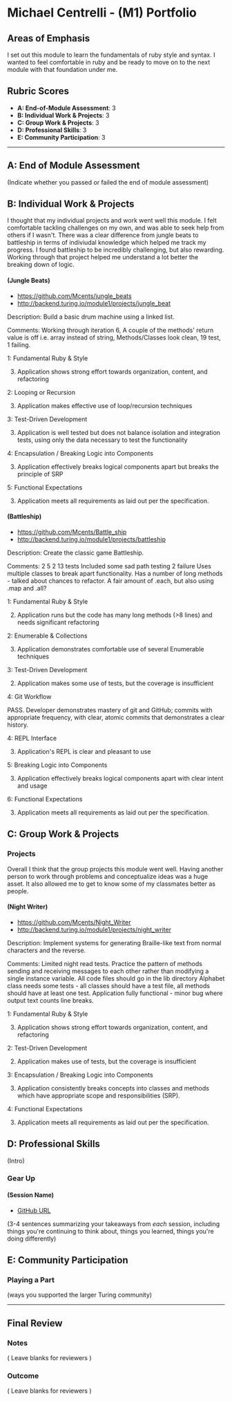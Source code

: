 # Michael Centrelli - (M1) Portfolio

## Areas of Emphasis

I set out this module to learn the fundamentals of ruby style and syntax. I wanted to feel comfortable in ruby and be ready to move on to the next module with that foundation under me. 

## Rubric Scores

* **A: End-of-Module Assessment**:   3
* **B: Individual Work & Projects**: 3
* **C: Group Work & Projects**:      3
* **D: Professional Skills**:        3
* **E: Community Participation**:    3

-----------------------

## A: End of Module Assessment

(Indicate whether you passed or failed the end of module assessment)


## B: Individual Work & Projects

I thought that my individual projects and work went well this module. I felt comfortable tackling challenges on my own, and was able to seek help from others if I wasn't. There was a clear difference from jungle beats to battleship in terms of indiviudal knowledge which helped me track my progress. I found battleship to be incredibly challenging, but also rewarding. Working through that project helped me understand a lot better the breaking down of logic. 

#### (Jungle Beats)

* https://github.com/Mcents/jungle_beats
* http://backend.turing.io/module1/projects/jungle_beat

Description: Build a basic drum machine using a linked list.

Comments: Working through iteration 6,
A couple of the methods' return value is off i.e. array instead of string,
Methods/Classes look clean,
19 test, 1 failing.

1: Fundamental Ruby & Style

3. Application shows strong effort towards organization, content, and refactoring

2: Looping or Recursion

3. Application makes effective use of loop/recursion techniques

3: Test-Driven Development

3. Application is well tested but does not balance isolation and integration tests, using only the data necessary to test the functionality

4: Encapsulation / Breaking Logic into Components

3. Application effectively breaks logical components apart but breaks the principle of SRP

5: Functional Expectations

3. Application meets all requirements as laid out per the specification.

#### (Battleship)

* https://github.com/Mcents/Battle_ship
* http://backend.turing.io/module1/projects/battleship

Description: Create the classic game Battleship. 

Comments: 2 5 2 13 tests Included some sad path testing 2 failure Uses multiple classes to break apart functionality. Has a number of long methods - talked about chances to refactor.
A fair amount of .each, but also using .map and .all?

1: Fundamental Ruby & Style

2. Application runs but the code has many long methods (>8 lines) and needs significant refactoring

2: Enumerable & Collections

3. Application demonstrates comfortable use of several Enumerable techniques

3: Test-Driven Development

2. Application makes some use of tests, but the coverage is insufficient

4: Git Workflow

PASS. Developer demonstrates mastery of git and GitHub; commits with appropriate frequency, with clear, atomic commits that demonstrates a clear history.

4: REPL Interface

3. Application's REPL is clear and pleasant to use

5: Breaking Logic into Components

3. Application effectively breaks logical components apart with clear intent and usage

6: Functional Expectations

3. Application meets all requirements as laid out per the specification.

## C: Group Work & Projects

### Projects

Overall I think that the group projects this module went well. Having another person to work through problems and conceptualize ideas was a huge asset. It also allowed me to get to know some of my classmates better as people. 

#### (Night Writer)

* https://github.com/Mcents/Night_Writer
* http://backend.turing.io/module1/projects/night_writer

Description: Implement systems for generating Braille-like text from normal characters and the reverse.

Comments: Limited night read tests.
Practice the pattern of methods sending and receiving messages to each other rather than modifying a single instance variable.
All code files should go in the lib directory
Alphabet class needs some tests - all classes should have a test file, all methods should have at least one test.
Application fully functional - minor bug where output text counts line breaks.

1: Fundamental Ruby & Style

3. Application shows strong effort towards organization, content, and refactoring

2: Test-Driven Development

2. Application makes use of tests, but the coverage is insufficient

3: Encapsulation / Breaking Logic into Components

3. Application consistently breaks concepts into classes and methods which have appropriate scope and responsibilities (SRP).

4: Functional Expectations

3. Application meets all requirements as laid out per the specification.

## D: Professional Skills
(Intro)

### Gear Up
#### (Session Name)

* [GitHub URL]()

(3-4 sentences summarizing your takeaways from _each_ session, including things you're continuing to think about, things you learned, things you're doing differently)

## E: Community Participation

### Playing a Part

(ways you supported the larger Turing community)

------------------

## Final Review

### Notes

( Leave blanks for reviewers )

### Outcome

( Leave blanks for reviewers )
